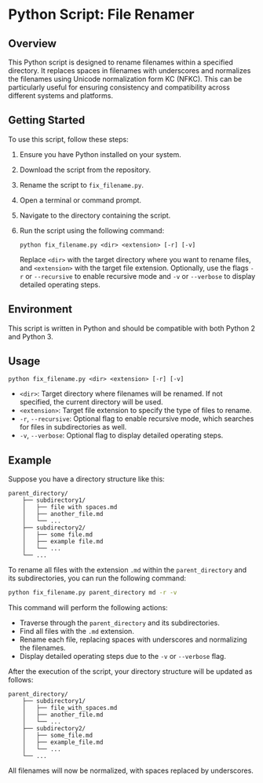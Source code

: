 # Python Script: File Renamer

## Overview

This Python script is designed to rename filenames within a specified directory. It replaces spaces in filenames with underscores and normalizes the filenames using Unicode normalization form KC (NFKC). This can be particularly useful for ensuring consistency and compatibility across different systems and platforms.

## Getting Started

To use this script, follow these steps:

1. Ensure you have Python installed on your system.
2. Download the script from the repository.
3. Rename the script to `fix_filename.py`.
4. Open a terminal or command prompt.
5. Navigate to the directory containing the script.
6. Run the script using the following command:
   
   ```
   python fix_filename.py <dir> <extension> [-r] [-v]
   ```
   
   Replace `<dir>` with the target directory where you want to rename files, and `<extension>` with the target file extension. Optionally, use the flags `-r` or `--recursive` to enable recursive mode and `-v` or `--verbose` to display detailed operating steps.

## Environment

This script is written in Python and should be compatible with both Python 2 and Python 3.

## Usage

```
python fix_filename.py <dir> <extension> [-r] [-v]
```

- `<dir>`: Target directory where filenames will be renamed. If not specified, the current directory will be used.
- `<extension>`: Target file extension to specify the type of files to rename.
- `-r`, `--recursive`: Optional flag to enable recursive mode, which searches for files in subdirectories as well.
- `-v`, `--verbose`: Optional flag to display detailed operating steps.

## Example

Suppose you have a directory structure like this:

```
parent_directory/
    ├── subdirectory1/
    │   ├── file with spaces.md
    │   ├── another_file.md
    │   └── ...
    ├── subdirectory2/
    │   ├── some file.md
    │   ├── example file.md
    │   └── ...
    └── ...
```

To rename all files with the extension `.md` within the `parent_directory` and its subdirectories, you can run the following command:

```bash
python fix_filename.py parent_directory md -r -v
```

This command will perform the following actions:

- Traverse through the `parent_directory` and its subdirectories.
- Find all files with the `.md` extension.
- Rename each file, replacing spaces with underscores and normalizing the filenames.
- Display detailed operating steps due to the `-v` or `--verbose` flag.

After the execution of the script, your directory structure will be updated as follows:

```
parent_directory/
    ├── subdirectory1/
    │   ├── file_with_spaces.md
    │   ├── another_file.md
    │   └── ...
    ├── subdirectory2/
    │   ├── some_file.md
    │   ├── example_file.md
    │   └── ...
    └── ...
```

All filenames will now be normalized, with spaces replaced by underscores.
